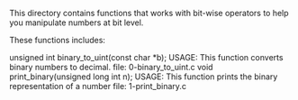 This directory contains functions that works with bit-wise operators to help you manipulate numbers at bit level.

These functions includes:

unsigned int binary_to_uint(const char *b);
	USAGE:	This function converts binary numbers to decimal.
	file:	0-binary_to_uint.c
void print_binary(unsigned long int n);
	USAGE: This function prints the binary representation of a number
	file: 1-print_binary.c
